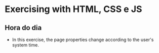 # Exercising with HTML, CSS e JS
## Hora do dia

- In this exercise, the page properties change according to the user's system time.